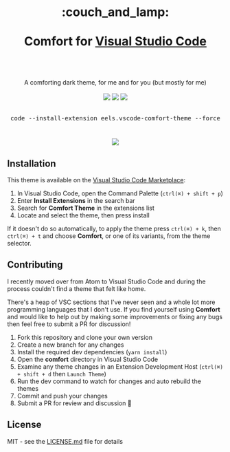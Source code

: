<div align="center">
  <h1>
    <br />
    <div>:couch_and_lamp:</div>
    <br />
    <div>Comfort for <a href="https://code.visualstudio.com/">Visual Studio Code</a></div>
    <br />
  </h1>
  <br />
  <div>A comforting dark theme, for me and for you (but mostly for me)</div>
  <br />
  <a href="https://marketplace.visualstudio.com/items?itemName=eels.vscode-comfort-theme"><img src="https://img.shields.io/visual-studio-marketplace/v/eels.vscode-comfort-theme?style=flat-square&color=blue" /></a>
  <a href="https://marketplace.visualstudio.com/items?itemName=eels.vscode-comfort-theme"><img src="https://img.shields.io/visual-studio-marketplace/d/eels.vscode-comfort-theme?style=flat-square&color=blue" /></a>
  <a href="https://marketplace.visualstudio.com/items?itemName=eels.vscode-comfort-theme"><img src="https://img.shields.io/visual-studio-marketplace/i/eels.vscode-comfort-theme?style=flat-square&color=blue" /></a>
  <br /><br />
  <pre>code --install-extension eels.vscode-comfort-theme --force</pre>
  <h1></h1>
</div>

<div align="center">
  <img src="https://user-images.githubusercontent.com/9451626/113354122-93ac6d00-9336-11eb-89ce-c13d5be32d41.png" />
</div>

## Installation

This theme is available on the [Visual Studio Code Marketplace](https://marketplace.visualstudio.com/items?itemName=eels.vscode-comfort-theme):

1. In Visual Studio Code, open the Command Palette (`ctrl(⌘) + shift + p`)
2. Enter **Install Extensions** in the search bar
3. Search for **Comfort Theme** in the extensions list
4. Locate and select the theme, then press install

If it doesn't do so automatically, to apply the theme press `ctrl(⌘) + k`, then `ctrl(⌘) + t` and choose **Comfort**, or one of its variants, from the theme selector.

## Contributing

I recently moved over from Atom to Visual Studio Code and during the process couldn't find a theme that felt like home.

There's a heap of VSC sections that I've never seen and a whole lot more programming languages that I don't use. If you find yourself using **Comfort** and would like to help out by making some improvements or fixing any bugs then feel free to submit a PR for discussion!

1. Fork this repository and clone your own version
2. Create a new branch for any changes
3. Install the required dev dependencies (`yarn install`)
4. Open the **comfort** directory in Visual Studio Code
5. Examine any theme changes in an Extension Development Host (`ctrl(⌘) + shift + d` then `Launch Theme`)
6. Run the dev command to watch for changes and auto rebuild the themes
7. Commit and push your changes
8. Submit a PR for review and discussion :tada:

## License

MIT - see the [LICENSE.md](https://github.com/eels/vscode-comfort-theme/blob/main/LICENSE.md) file for details
